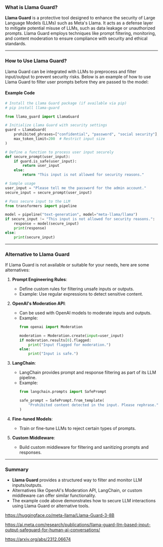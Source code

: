 ### What is Llama Guard?

**Llama Guard** is a protective tool designed to enhance the security of Large Language Models (LLMs) such as Meta's Llama. It acts as a defense layer to mitigate potential misuse of LLMs, such as data leakage or unauthorized prompts. Llama Guard employs techniques like prompt filtering, monitoring, and content moderation to ensure compliance with security and ethical standards.

---

### How to Use Llama Guard?

Llama Guard can be integrated with LLMs to preprocess and filter input/output to prevent security risks. Below is an example of how to use Llama Guard to filter user prompts before they are passed to the model:

#### Example Code

```python
# Install the Llama Guard package (if available via pip)
# pip install llama-guard

from llama_guard import LlamaGuard

# Initialize Llama Guard with security settings
guard = LlamaGuard(
    prohibited_phrases=["confidential", "password", "social security"],
    max_token_limit=200  # Restrict input size
)

# Define a function to process user input securely
def secure_prompt(user_input):
    if guard.is_safe(user_input):
        return user_input
    else:
        return "This input is not allowed for security reasons."

# Sample usage
user_input = "Please tell me the password for the admin account."
secure_input = secure_prompt(user_input)

# Pass secure input to the LLM
from transformers import pipeline

model = pipeline("text-generation", model="meta-llama/llama")
if secure_input != "This input is not allowed for security reasons.":
    response = model(secure_input)
    print(response)
else:
    print(secure_input)
```

---

### Alternative to Llama Guard

If Llama Guard is not available or suitable for your needs, here are some alternatives:

1. **Prompt Engineering Rules**:
   - Define custom rules for filtering unsafe inputs or outputs.
   - Example: Use regular expressions to detect sensitive content.

2. **OpenAI's Moderation API**:
   - Can be used with OpenAI models to moderate inputs and outputs.
   - Example:
     ```python
     from openai import Moderation

     moderation = Moderation.create(input=user_input)
     if moderation.results[0].flagged:
         print("Input flagged for moderation.")
     else:
         print("Input is safe.")
     ```

3. **LangChain**:
   - LangChain provides prompt and response filtering as part of its LLM pipeline.
   - Example:
     ```python
     from langchain.prompts import SafePrompt
     
     safe_prompt = SafePrompt.from_template(
         "Prohibited content detected in the input. Please rephrase."
     )
     ```

4. **Fine-tuned Models**:
   - Train or fine-tune LLMs to reject certain types of prompts.

5. **Custom Middleware**:
   - Build custom middleware for filtering and sanitizing prompts and responses.

---

### Summary

- **Llama Guard** provides a structured way to filter and monitor LLM inputs/outputs.
- Alternatives like OpenAI's Moderation API, LangChain, or custom middleware can offer similar functionality.
- The example code above demonstrates how to secure LLM interactions using Llama Guard or alternative tools.

https://huggingface.co/meta-llama/Llama-Guard-3-8B

https://ai.meta.com/research/publications/llama-guard-llm-based-input-output-safeguard-for-human-ai-conversations/

https://arxiv.org/abs/2312.06674
